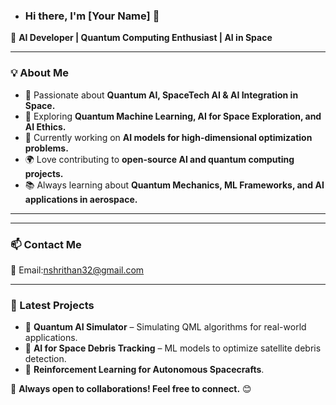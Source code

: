 - ### Hi there, I'm [Your Name] 👋  

🚀 **AI Developer | Quantum Computing Enthusiast | AI in Space**  

---  

### 💡 About Me  
- 🔬 Passionate about **Quantum AI, SpaceTech AI & AI Integration in Space.**  
- 🧠 Exploring **Quantum Machine Learning, AI for Space Exploration, and AI Ethics.**  
- 🎯 Currently working on **AI models for high-dimensional optimization problems.**  
- 🌍 Love contributing to **open-source AI and quantum computing projects.**  
- 📚 Always learning about **Quantum Mechanics, ML Frameworks, and AI applications in aerospace.**  

---  



---  

### 📫 Contact Me  
📧 Email:nshrithan32@gmail.com
 

---  

### 🚀 Latest Projects  
- 🧠 **Quantum AI Simulator** – Simulating QML algorithms for real-world applications.  
- 🚀 **AI for Space Debris Tracking** – ML models to optimize satellite debris detection.  
- 🔬 **Reinforcement Learning for Autonomous Spacecrafts**.  

🌟 **Always open to collaborations! Feel free to connect.** 😊
